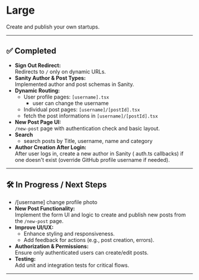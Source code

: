 # Large

Create and publish your own startups.

---

## ✅ Completed

- **Sign Out Redirect:**  
  Redirects to `/` only on dynamic URLs.
- **Sanity Author & Post Types:**  
  Implemented author and post schemas in Sanity.
- **Dynamic Routing:**  
  - User profile pages: `[username].tsx`
    - user can change the username
  - Individual post pages: `[username]/[postId].tsx`
  - fetch the post informations in `[username]/[postId].tsx`
- **New Post Page UI:**  
  `/new-post` page with authentication check and basic layout.
- **Search**
  - search posts by Title, username, name and category
- **Author Creation After Login:**  
  After user logs in, create a new author in Sanity ( auth.ts  callbacks) if one doesn't exist (override GitHub profile username if needed).
---

## 🛠️ In Progress / Next Steps
- /[username] change profile photo 
- **New Post Functionality:**  
  Implement the form UI and logic to create and publish new posts from the `/new-post` page.
- **Improve UI/UX:**  
  - Enhance styling and responsiveness.
  - Add feedback for actions (e.g., post creation, errors).
- **Authorization & Permissions:**  
  Ensure only authenticated users can create/edit posts.
- **Testing:**  
  Add unit and integration tests for critical flows.
  
---
